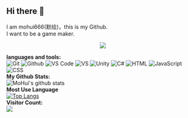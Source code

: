 ## Hi there 👋
I am mohui666(默绘)，this is my Github.<br>
I want to be a game maker.<br>
<div align="center"> <img src="https://metrics.lecoq.io/mohui666?template=classic&config.timezone=Asia%2FShanghai"> </div>

**languages and tools:** <br>
![Git](https://img.shields.io/badge/-Git-black?style=plastic&logo=git)
![Github](https://img.shields.io/badge/-Github-black?style=plastic&logo=github)
![VS Code](https://img.shields.io/badge/-VS%20Code-007ACC?style=plastic&logo=visual-studio-code)
![VS](https://img.shields.io/badge/-VisualStudio-purple?style=plastic&logo=visual-studio)
![Unity](https://img.shields.io/badge/-Unity-grey?style=plastic&logo=unity)
![C#](https://img.shields.io/badge/-CSharp-green?style=plastic&logo=csharp)
![HTML](https://img.shields.io/badge/-HTML-orange?style=plastic&logo=html5)
![JavaScript](https://img.shields.io/badge/-JavaScript-black?style=plastic&logo=javascript)
![CSS](https://img.shields.io/badge/-CSS-black?style=plastic&logo=CSS)
<br>
**My Github Stats:** <br>
![MoHui's github stats](https://github-readme-stats.vercel.app/api?username=mohui666&show_icons=true&theme=dracula)<br>
**Most Use Language**<br>
[![Top Langs](https://github-readme-stats.vercel.app/api/top-langs/?username=mohui666&layout=compact)](https://github.com/anuraghazra/github-readme-stats)<br>
**Visitor Count:** <br>
<img src="https://profile-counter.glitch.me/mohui666/count.svg" />
